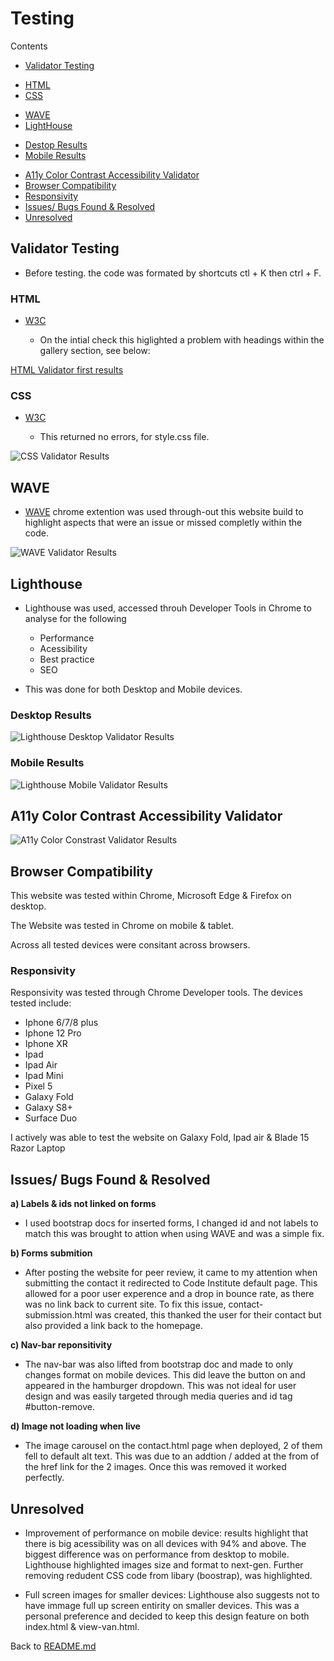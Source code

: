 # Testing 

Contents

- [Validator Testing](#validator-testing)
 + [HTML](#html)
 + [CSS](#css)
- [WAVE](#wave)
- [LightHouse](#lighthouse)
 + [Destop Results](#desktop-results)
 + [Mobile Results](#mobile-results)
- [A11y Color Contrast Accessibility Validator](#a11y-color-contrast-accessibility-validator)
- [Browser Compatibility](#browser-compatibility)
- [Responsivity](#responsivity)
- [Issues/ Bugs Found & Resolved](#issues-bugs-found--resolved)
- [Unresolved](#unresolved)

## Validator Testing

- Before testing. the code was formated by shortcuts ctl + K then ctrl + F.

### HTML 

- [W3C](https://validator.w3.org/nu/?doc=https%3A%2F%2Fjjbr13.github.io%2FJustin-Brown-milestone-project-one%2F)

  - On the intial check this higlighted a problem with headings within the gallery section, see below: 

[HTML Validator first results](assets/img/TEST.md/html_val_varning.png)

### CSS 

- [W3C](https://jigsaw.w3.org/css-validator/validator) 

  - This returned no errors, for style.css file. 

![CSS Validator Results](assets/img/TEST.md/css.png)

## WAVE

- [WAVE](https://wave.webaim.org/) chrome extention was used through-out this website build to highlight aspects that were an issue or missed completly within the code. 

![WAVE Validator Results](assets/img/TEST.md/wave.png)

## Lighthouse 

- Lighthouse was used, accessed throuh Developer Tools in Chrome to analyse for the following 

  - Performance
  - Acessibility
  - Best practice
  - SEO

- This was done for both Desktop and Mobile devices. 

### Desktop Results

![Lighthouse Desktop Validator Results](assets/img/TEST.md/lighthouse_desktop.png)


### Mobile Results 

![Lighthouse Mobile Validator Results](assets/img/TEST.md/lighthouse_mobile.png)

## A11y Color Contrast Accessibility Validator

![A11y Color Constrast Validator Results](assets/img/TEST.md/color%20contrast.png)

## Browser Compatibility 

This website was tested within Chrome, Microsoft Edge & Firefox on desktop. 

The Website was tested in Chrome on mobile & tablet.

Across all tested devices were consitant across browsers. 

### Responsivity 

Responsivity was tested through Chrome Developer tools. The devices tested include: 

- Iphone 6/7/8 plus 
- Iphone 12 Pro 
- Iphone XR 
- Ipad 
- Ipad Air 
- Ipad Mini
- Pixel 5
- Galaxy Fold 
- Galaxy S8+
- Surface Duo

I actively was able to test the website on Galaxy Fold, Ipad air & Blade 15 Razor Laptop 

## Issues/ Bugs Found & Resolved

**a) Labels & ids not linked on forms**

- I used bootstrap docs for inserted forms, I changed id and not labels to match this was brought to attion when using WAVE and was a simple fix. 

**b) Forms submition** 

- After posting the website for peer review, it came to my attention when submitting the contact it redirected to Code Institute default page. This allowed for a poor user experence and a drop in bounce rate, as there was no link back to current site. To fix this issue, contact-submission.html was created, this thanked the user for their contact but also provided a link back to the homepage.

**c) Nav-bar reponsitivity**

- The nav-bar was also lifted from bootstrap doc and made to only changes format on mobile devices. This did leave the button on and appeared in the hamburger dropdown. This was not ideal for user design and was easily targeted through media queries and id tag #button-remove.

**d) Image not loading when live**

- The image carousel on the contact.html page when deployed, 2 of them fell to default alt text. This was due to an addtion / added at the from of the href link for the 2 images. Once this was removed it worked perfectly. 

## Unresolved 

- Improvement of performance on mobile device: results highlight that there is big acessibility was on all devices with 94% and above. The biggest difference was on performance from desktop to mobile. Lighthouse highlighted images size and format to next-gen. Further removing redudent CSS code from libary (boostrap), was highlighted.

- Full screen images for smaller devices: Lighthouse also suggests not to have immage full up screen entirity on smaller devices. This was a personal preference and decided to keep this design feature on both index.html & view-van.html. 


Back to [README.md](/README.md)
